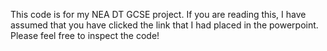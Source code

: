 This code is for my NEA DT GCSE project. If you are reading this, I have assumed that you have clicked the link that I had placed in the powerpoint. Please feel free to inspect the code!
